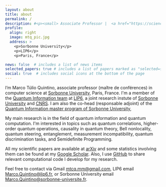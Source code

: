 ```yaml
---
layout: about
title: about
permalink: /
description: #<p><small> Associate Professor |  <a href="https://sciences.sorbonne-universite.fr/">Sorbonne Université</a> | <a href="https://www.lip6.fr/recherche/team_membres.php?acronyme=QI">LIP6, QI team</a> </small></p> 
profile:
  align: right
  image: mtq_pic.jpg
  address: >
    <p>Sorbonne University</p>
    <p>LIP6</p>
    <p>Paris, France</p>

news: false  # includes a list of news items
selected_papers: true # includes a list of papers marked as "selected={true}"
social: true  # includes social icons at the bottom of the page
---
```


I’m Marco Túlio Quintino, associate professor (maître de conférences) in computer science at [Sorbonne University](https://sciences.sorbonne-universite.fr/), Paris, France. I'm a member of the [Quantum Information team](https://qi.lip6.fr/) at [LIP6](https://www.lip6.fr/recherche/team_membres.php?acronyme=QI), a joint research instute of [Sorbonne University](https://sciences.sorbonne-universite.fr/) and [CNRS](https://www.cnrs.fr/). I am also the co-head (responsable adjoint) of the [Quantum Information master program of Sorbonne University](https://sciences.sorbonne-universite.fr/formation-sciences/masters/master-informatique/parcours-IQ),

My main research is in the field of quantum information and quantum computation. I'm interested in topics such as quantum correlations, higher-order quantum operations, causality in quantum theory, Bell nonlocality, quantum steering, entanglement, measurement incompatibility, quantum discrimination tasks, and Semidefinite Programming.


All my scientific papers are available at [arXiv](https://arxiv.org/a/quintino_m_1.html) and some statistics involving them can be found at my [Google Scholar](https://scholar.google.com/citations?user=9S-Jrs4AAAAJ&hl). Also, I use <a href="https://github.com/mtcq">GitHub</a> to share relevant computational code I develop for my research.

Feel free to contact via Gmail [mtcq.mm@gmail.com](mailto:mtcq.mm@gmail.com), LIP6 email [Marco.Quintino@lip6.fr](mailto:Marco.Quintino@lip6.fr), or Sorbonne University email [Marco.Quintino@sorbonne-universite.fr](mailto:Marco.Quintino@sorbonne-universite.fr).
